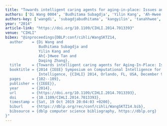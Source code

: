 ```yaml
---
title: "Towards intelligent caring agents for aging-in-place: Issues and challenges"
authors: ['Di Wang 0004', 'Budhitama Subagdja', 'Yilin Kang', 'Ah-Hwee Tan', 'Daqing Zhang 0001']
authors-key: ['wangdi', 'subagdjabudhitama', 'kangyilin', 'tanahhwee', 'zhangdaqing']
year: "2014"
article-link: "https://doi.org/10.1109/CIHLI.2014.7013393"
venue: "CIHLI"
bibex: "@inproceedings{DBLP:conf/cihli/WangSKTZ14,
  author    = {Di Wang and
               Budhitama Subagdja and
               Yilin Kang and
               Ah{-}Hwee Tan and
               Daqing Zhang},
  title     = {Towards intelligent caring agents for Aging-In-Place: Issues and challenges},
  booktitle = {2014 {IEEE} Symposium on Computational Intelligence for Human-like
               Intelligence, {CIHLI} 2014, Orlando, FL, USA, December 9-12, 2014},
  pages     = {102--109},
  publisher = {{IEEE}},
  year      = {2014},
  url       = {https://doi.org/10.1109/CIHLI.2014.7013393},
  doi       = {10.1109/CIHLI.2014.7013393},
  timestamp = {Sat, 19 Oct 2019 20:04:03 +0200},
  biburl    = {https://dblp.org/rec/conf/cihli/WangSKTZ14.bib},
  bibsource = {dblp computer science bibliography, https://dblp.org}
}"
---
```

